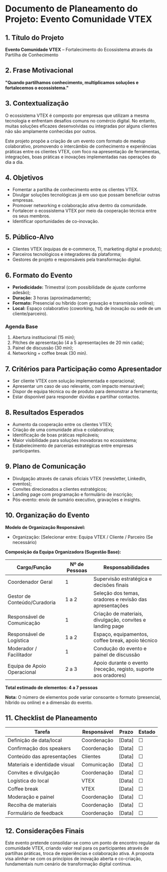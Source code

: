 # Documento de Planeamento do Projeto: Evento Comunidade VTEX

## 1. Título do Projeto
**Evento Comunidade VTEX** – Fortalecimento do Ecossistema através da Partilha de Conhecimento

## 2. Frase Motivacional
**"Quando partilhamos conhecimento, multiplicamos soluções e fortalecemos o ecossistema."**

## 3. Contextualização
O ecossistema VTEX é composto por empresas que utilizam a mesma tecnologia e enfrentam desafios comuns no comércio digital. No entanto, muitas soluções eficazes desenvolvidas ou integradas por alguns clientes não são amplamente conhecidas por outros.

Este projeto propõe a criação de um evento com formato de meetup colaborativo, promovendo o intercâmbio de conhecimento e experiências práticas entre os clientes VTEX, com foco na apresentação de ferramentas, integrações, boas práticas e inovações implementadas nas operações do dia a dia.

## 4. Objetivos
- Fomentar a partilha de conhecimento entre os clientes VTEX.
- Divulgar soluções tecnológicas já em uso que possam beneficiar outras empresas.
- Promover networking e colaboração ativa dentro da comunidade.
- Fortalecer o ecossistema VTEX por meio da cooperação técnica entre os seus membros.
- Identificar oportunidades de co-inovação.

## 5. Público-Alvo
- Clientes VTEX (equipas de e-commerce, TI, marketing digital e produto);
- Parceiros tecnológicos e integradores da plataforma;
- Gestores de projeto e responsáveis pela transformação digital.

## 6. Formato do Evento
- **Periodicidade:** Trimestral (com possibilidade de ajuste conforme adesão);
- **Duração:** 3 horas (aproximadamente);
- **Formato:** Presencial ou híbrido (com gravação e transmissão online);
- **Local:** Espaço colaborativo (coworking, hub de inovação ou sede de um cliente/parceiro).

### Agenda Base
1. Abertura institucional (15 min);
2. Pitches de apresentação (4 a 5 apresentações de 20 min cada);
3. Painel de discussão (30 min);
4. Networking + coffee break (30 min).

## 7. Critérios para Participação como Apresentador
- Ser cliente VTEX com solução implementada e operacional;
- Apresentar um caso de uso relevante, com impacto mensurável;
- Dispor de equipa técnica ou de produto para demonstrar a ferramenta;
- Estar disponível para responder dúvidas e partilhar contactos.

## 8. Resultados Esperados
- Aumento da cooperação entre os clientes VTEX;
- Criação de uma comunidade ativa e colaborativa;
- Identificação de boas práticas replicáveis;
- Maior visibilidade para soluções inovadoras no ecossistema;
- Estabelecimento de parcerias estratégicas entre empresas participantes.

## 9. Plano de Comunicação
- Divulgação através de canais oficiais VTEX (newsletter, LinkedIn, eventos);
- Convites direcionados a clientes estratégicos;
- Landing page com programação e formulário de inscrição;
- Pós-evento: envio de sumário executivo, gravações e insights.

## 10. Organização do Evento
**Modelo de Organização Responsável:**
- Organização: [Selecionar entre: Equipa VTEX / Cliente / Parceiro (Se necessário)

**Composição da Equipa Organizadora (Sugestão Base):**

| Cargo/Função                   | Nº de Pessoas | Responsabilidades                                                |
|-------------------------------|----------------|------------------------------------------------------------------|
| Coordenador Geral             | 1              | Supervisão estratégica e decisões finais                         |
| Gestor de Conteúdo/Curadoria | 1 a 2          | Seleção dos temas, oradores e revisão das apresentações          |
| Responsável de Comunicação   | 1              | Criação de materiais, divulgação, convites e landing page        |
| Responsável de Logística      | 1 a 2          | Espaço, equipamentos, coffee break, apoio técnico                |
| Moderador / Facilitador       | 1              | Condução do evento e painel de discussão                         |
| Equipa de Apoio Operacional   | 2 a 3          | Apoio durante o evento (receção, registo, suporte aos oradores) |


**Total estimado de elementos: 4 a 7 pessoas**

**Nota:** O número de elementos pode variar consoante o formato (presencial, híbrido ou online) e a dimensão do evento.

## 11. Checklist de Planeamento

| Tarefa | Responsável | Prazo | Estado |
|--------|-------------|--------|--------|
| Definição de data/local | Coordenação | [Data] | ☐ |
| Confirmação dos speakers | Coordenação | [Data] | ☐ |
| Conteúdo das apresentações | Clientes | [Data] | ☐ |
| Materiais e identidade visual | Comunicação | [Data] | ☐ |
| Convites e divulgação | Coordenação | [Data] | ☐ |
| Logística do local | VTEX | [Data] | ☐ |
| Coffee break | VTEX | [Data] | ☐ |
| Moderação e painel | Coordenação | [Data] | ☐ |
| Recolha de materiais | Coordenação | [Data] | ☐ |
| Formulário de feedback | Coordenação | [Data] | ☐ |

## 12. Considerações Finais
Este evento pretende consolidar-se como um ponto de encontro regular da comunidade VTEX, criando valor real para os participantes através de partilhas práticas, troca de experiências e colaboração ativa. A proposta visa alinhar-se com os princípios de inovação aberta e co-criação, fundamentais num cenário de transformação digital contínua.

